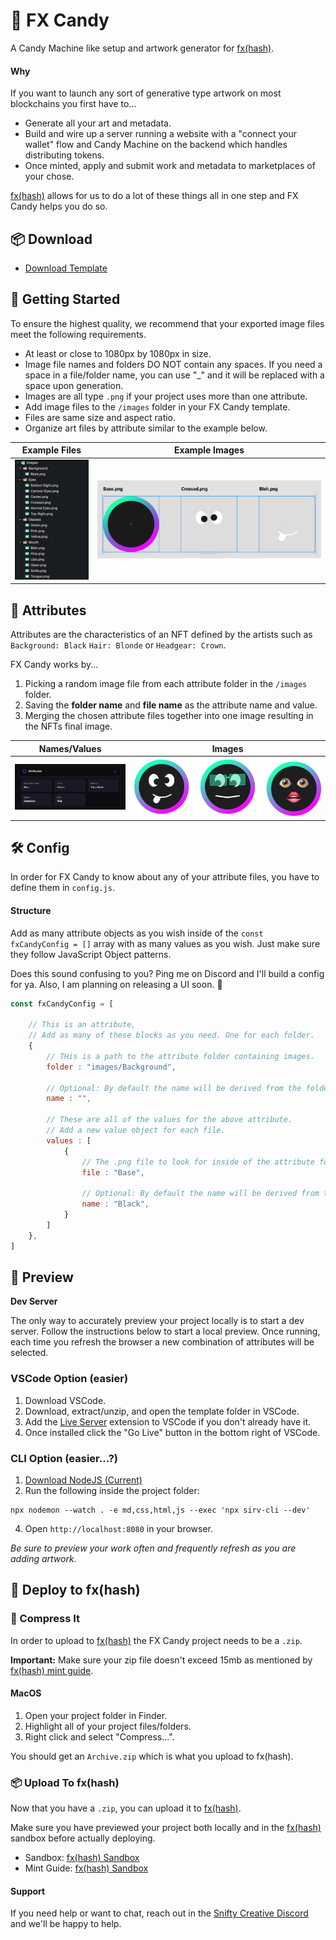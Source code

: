 # 🍬 FX Candy 
A Candy Machine like setup and artwork generator for [fx(hash)](https://www.fxhash.xyz/).

#### Why
If you want to launch any sort of generative type artwork on most blockchains you first have to...
- Generate all your art and metadata.
- Build and wire up a server running a website with a "connect your wallet" flow and Candy Machine on the backend which handles distributing tokens.
- Once minted, apply and submit work and metadata to marketplaces of your chose.

[fx(hash)](https://www.fxhash.xyz/) allows for us to do a lot of these things all in one step and FX Candy helps you do so.

## 📦 Download
- [Download Template](https://github.com/snifty-repo/fx-candy/archive/refs/heads/master.zip)

## 🤝 Getting Started

To ensure the highest quality, we recommend that your exported image files meet the following requirements.
- At least or close to 1080px by 1080px in size.
- Image file names and folders DO NOT contain any spaces. If you need a space in a file/folder name, you can use "_" and it will be replaced with a space upon generation.
- Images are all type `.png` if your project uses more than one attribute.
- Add image files to the `/images` folder in your FX Candy template.
- Files are same size and aspect ratio.
- Organize art files by attribute similar to the example below.

Example Files            |  Example Images
:-------------------------:|:-------------------------:
![Image](./doc/example-files.png) |  ![Image](./doc/example-layers.png)

## 🎨 Attributes
Attributes are the characteristics of an NFT defined by the artists such as `Background: Black` `Hair: Blonde` or `Headgear: Crown`.

FX Candy works by...
1. Picking a random image file from each attribute folder in the `/images` folder.
2. Saving the **folder name** and **file name** as the attribute name and value.
3. Merging the chosen attribute files together into one image resulting in the NFTs final image.

Names/Values            |  Images
:-------------------------:|:-------------------------:
![Image](./doc/example-attributes.png) |  ![Image](./doc/example-result.png)

## 🛠 Config
In order for FX Candy to know about any of your attribute files, you have to define them in `config.js`.

#### Structure
Add as many attribute objects as you wish inside of the `const fxCandyConfig = []` array with as many values as you wish. Just make sure they follow JavaScript Object patterns.

Does this sound confusing to you? Ping me on Discord and I'll build a config for ya. Also, I am planning on releasing a UI soon. 🤝

```javascript
const fxCandyConfig = [
    
    // This is an attribute,
    // Add as many of these blocks as you need. One for each folder.
    {
        // THis is a path to the attribute folder containing images.
        folder : "images/Background",

        // Optional: By default the name will be derived from the folder name. You can give specify a custom name to override the default.
        name : "",
        
        // These are all of the values for the above attribute.
        // Add a new value object for each file.
        values : [
            {
                // The .png file to look for inside of the attribute folder.
                file : "Base",

                // Optional: By default the name will be derived from the file name. You can give specify a custom name to override the default.
                name : "Black",
            }
        ]
    },
]
```

## 👀 Preview
**Dev Server**

The only way to accurately preview your project locally is to start a dev server. Follow the instructions below to start a local preview. Once running, each time you refresh the browser a new combination of attributes will be selected.

### VSCode Option (easier)
1. Download VSCode.
2. Download, extract/unzip, and open the template folder in VSCode.
3. Add the [Live Server](https://marketplace.visualstudio.com/items?itemName=ritwickdey.LiveServer) extension to VSCode if you don't already have it.
4. Once installed click the "Go Live" button in the bottom right of VSCode.


### CLI Option (easier...?)
1. [Download NodeJS (Current)](https://nodejs.org/en/)
2. Run the following inside the project folder:
```
npx nodemon --watch . -e md,css,html,js --exec 'npx sirv-cli --dev'
```
4. Open `http://localhost:8080` in your browser.

*Be sure to preview your work often and frequently refresh as you are adding artwork.*


## 🚀 Deploy to fx(hash)

### 📁 Compress It
In order to upload to [fx(hash)](https://www.fxhash.xyz/) the FX Candy project needs to be a `.zip`.

**Important:** Make sure your zip file doesn't exceed 15mb as mentioned by [fx(hash) mint guide](https://www.fxhash.xyz/articles/guide-mint-generative-token).

#### MacOS
1. Open your project folder in Finder.
2. Highlight all of your project files/folders.
3. Right click and select "Compress...".

You should get an `Archive.zip` which is what you upload to fx(hash).

### 📦 Upload To fx(hash)
Now that you have a `.zip`, you can upload it to [fx(hash)](https://www.fxhash.xyz/).

Make sure you have previewed your project both locally and in the [fx(hash)](https://www.fxhash.xyz/) sandbox before actually deploying.

- Sandbox: [fx(hash) Sandbox](https://www.fxhash.xyz/sandbox)
- Mint Guide: [fx(hash) Sandbox](https://www.fxhash.xyz/articles/guide-mint-generative-token)

#### Support
If you need help or want to chat, reach out in the [Snifty Creative Discord](https://discord.com/invite/ahstt6BwyS) and we'll be happy to help. 
